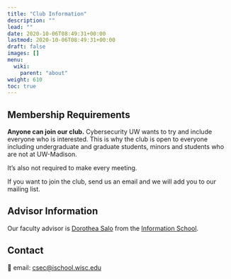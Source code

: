 ```yaml
---
title: "Club Information"
description: ""
lead: ""
date: 2020-10-06T08:49:31+00:00
lastmod: 2020-10-06T08:49:31+00:00
draft: false
images: []
menu:
  wiki:
    parent: "about"
weight: 610
toc: true
---
```


## Membership Requirements

**Anyone can join our club.**
Cybersecurity UW wants to try and include everyone who is interested. This is why the club is open to everyone including undergraduate and graduate students, minors and students who are not at UW-Madison.

It’s also not required to make every meeting.

If you want to join the club, send us an email and we will add you to our mailing list.

## Advisor Information

Our faculty advisor is [Dorothea Salo](https://ischool.wisc.edu/blog/staff/salo-dorothea/) from the [Information School](https://ischool.wisc.edu).

## Contact

:email: email: csec@ischool.wisc.edu
